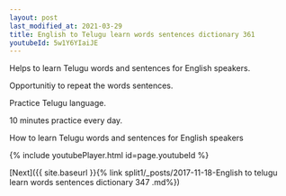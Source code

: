 ```yaml
---
layout: post
last_modified_at: 2021-03-29
title: English to Telugu learn words sentences dictionary 361 
youtubeId: 5w1Y6YIaiJE
---
```

 
 
Helps to learn Telugu words and sentences for English speakers.

Opportunitiy to repeat the words sentences. 

Practice Telugu language. 
 
10 minutes practice every day. 
 
How to learn Telugu words and sentences for English speakers 
 
{% include youtubePlayer.html id=page.youtubeId %}
 
 
[Next]({{ site.baseurl }}{% link  split1/_posts/2017-11-18-English to telugu learn words sentences dictionary 347 .md%})
 
